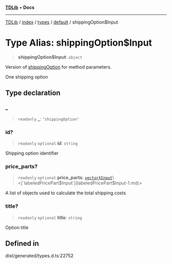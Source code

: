 [**TDLib**](../../../../../../README.md) • **Docs**

***

[TDLib](../../../../../../modules.md) / [index](../../../../../README.md) / [types](../../../README.md) / [default](../README.md) / shippingOption$Input

# Type Alias: shippingOption$Input

> **shippingOption$Input**: `object`

Version of [shippingOption](shippingOption-1.md) for method parameters.

One shipping option

## Type declaration

### \_

> `readonly` **\_**: `"shippingOption"`

### id?

> `readonly` `optional` **id**: `string`

Shipping option identifier

### price\_parts?

> `readonly` `optional` **price\_parts**: [`vector$Input`](vector$Input.md)\<[`labeledPricePart$Input`](labeledPricePart$Input-1.md)\>

A list of objects used to calculate the total shipping costs

### title?

> `readonly` `optional` **title**: `string`

Option title

## Defined in

dist/generated/types.d.ts:22752
